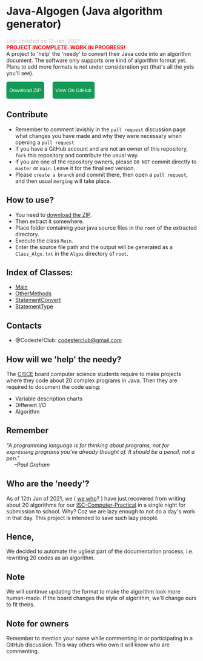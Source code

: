 # Java-Algogen (Java algorithm generator)
<font style = "color: silver;">Last updated on 13 Jan, 2021</font>
<br><font style = "color: red;"><b>PROJECT INCOMPLETE. WORK IN PROGRESS!</b></font>
<br>A project to 'help' the 'needy' to convert their Java code into an algorithm document. 
The software only supports one kind of algorithm format yet. 
Plans to add more formats is not under consideration yet (that's all the yets you'll see).

<a href = "https://github.com/CodesterClub/Java-Algogen/archive/main.zip" style = "text-decoration: none;">
	<button id = "download" onclick = "document.getElementById('download').style.backgroundColor='#FFFFFF'; document.getElementById('download').style.color='#159957';" style = "color: white; height: 45px; background-color: #159957; border: 2px #159957 solid; border-color: #159957; border-radius: 5px;">
		Download ZIP
	</button>
</a>
&emsp;
<a href = "https://github.com/CodesterClub/Java-Algogen/" style = "text-decoration: none;">
	<button id = "github" onclick = "document.getElementById('github').style.backgroundColor='#FFFFFF'; document.getElementById('github').style.color='#159957';" style = "color: white; height: 45px; background-color: #159957; border: 2px #159957 solid; border-color: #159957; border-radius: 5px;">
		View On GitHub
	</button>
</a>

## Contribute
 - Remember to comment lavishly in the `pull request` discussion page what changes you have made and why they were necessary when opening a `pull request`
 - If you have a GitHub account and are not an owner of this repository, `fork` this repository and contribute the usual way.
 - If you are one of the repository owners, please `DO NOT` commit directly to `master` or `main`. Leave it for the finalised version.
 - Please `create a branch` and commit there, then open a `pull request`, and then usual `merging` will take place.

## How to use?
- You need to [download the ZIP](https://github.com/CodesterClub/Java-Algogen/archive/main.zip). 
- Then extract it somewhere.
- Place folder containing your java source files in the `root` of the extracted directory.
- Execute the class `Main`. 
- Enter the source file path and the output will be generated as a `Class_Algo.txt` in the `Algos` directory of `root`.

## Index of Classes:
- [Main](https://github.com/CodesterClub/Java-Algogen/blob/main/Main.java)
- [OtherMethods](https://github.com/CodesterClub/Java-Algogen/blob/main/OtherMethods.java)
- [StatementConvert](https://github.com/CodesterClub/Java-Algogen/blob/main/StatementConvert.java)
- [StatementType](https://github.com/CodesterClub/Java-Algogen/blob/main/StatementType.java)

## Contacts
- @CodesterClub: <a href = "mailto:codesterclub@gmail.com">codesterclub@gmail.com</a>

## How will we 'help' the needy?
The [CISCE](https://en.m.wikipedia.org/wiki/Council_for_the_Indian_School_Certificate_Examinations) board computer science students require to 
make projects where they code about 20 complex programs in Java. 
Then they are required to document the code using:
- Variable description charts
- Different I/O
- Algorithm

## Remember
<em>"A programming language is for thinking about programs, 
not for expressing programs you've already thought of. 
It should be a pencil, not a pen."<br>
&ensp;&ensp;&ensp;&#8211;Paul Graham</em>

## Who are the 'needy'?
As of 12th Jan of 2021, we ( [we who](https://github.com/CodesterClub)? ) have just recovered from writing about 20 algorithms 
for our [ISC-Computer-Practical](https://github.com/CodesterClub/ISC-Computer-Practical) in a single night for submission to school. 
Why? Coz we are lazy enough to not do a day's work in that day. This project is intended to save such lazy people.<br>

## Hence,
We decided to automate the ugliest part of the documentation process, 
i.e. rewriting 20 codes as an algorithm.

## Note
We will continue updating the format to make the algorithm look 
more human-made. If the board changes the style of algorithm, we'll 
change ours to fit theirs.

## Note for owners
Remember to mention your name while commenting in or participating in a GitHub discussion.
This way others who own it will know who are commenting.
